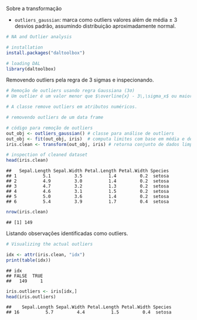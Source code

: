 Sobre a transformação
- `outliers_gaussian`: marca como outliers valores além de média ± 3 desvios padrão, assumindo distribuição aproximadamente normal.


``` r
# NA and Outlier analysis

# installation 
install.packages("daltoolbox")

# loading DAL
library(daltoolbox) 
```

Removendo outliers pela regra de 3 sigmas e inspecionando.

``` r
# Remoção de outliers usando regra Gaussiana (3σ)
# Um outlier é um valor menor que $\overline{x} - 3\,\sigma_x$ ou maior que $\overline{x} + 3\,\sigma_x$.

# A classe remove outliers em atributos numéricos.

# removendo outliers de um data frame

# código para remoção de outliers
out_obj <- outliers_gaussian() # classe para análise de outliers
out_obj <- fit(out_obj, iris)  # computa limites com base em média e desvio
iris.clean <- transform(out_obj, iris) # retorna conjunto de dados limpo

# inspection of cleaned dataset
head(iris.clean)
```

```
##   Sepal.Length Sepal.Width Petal.Length Petal.Width Species
## 1          5.1         3.5          1.4         0.2  setosa
## 2          4.9         3.0          1.4         0.2  setosa
## 3          4.7         3.2          1.3         0.2  setosa
## 4          4.6         3.1          1.5         0.2  setosa
## 5          5.0         3.6          1.4         0.2  setosa
## 6          5.4         3.9          1.7         0.4  setosa
```

``` r
nrow(iris.clean)
```

```
## [1] 149
```

Listando observações identificadas como outliers.

``` r
# Visualizing the actual outliers

idx <- attr(iris.clean, "idx")
print(table(idx))
```

```
## idx
## FALSE  TRUE 
##   149     1
```

``` r
iris.outliers <- iris[idx,]
head(iris.outliers)
```

```
##    Sepal.Length Sepal.Width Petal.Length Petal.Width Species
## 16          5.7         4.4          1.5         0.4  setosa
```
